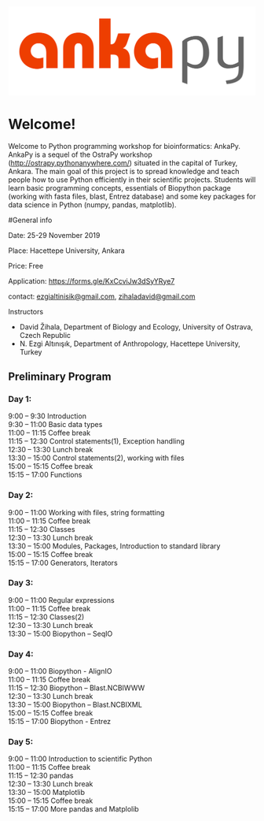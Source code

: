 <img src="logo.png" alt="drawing" width="800"/>


# Welcome!
Welcome to Python programming workshop for bioinformatics: AnkaPy. AnkaPy is a sequel of the OstraPy workshop (<http://ostrapy.pythonanywhere.com/>) situated in the capital of Turkey, Ankara. The main goal of this project is to spread knowledge and teach people how to use Python efficiently in their scientific projects. Students will learn basic programming concepts, essentials of Biopython package (working with fasta files, blast, Entrez database) and some key packages for data science in Python (numpy, pandas, matplotlib).

#General info

Date: 25-29 November 2019

Place: Hacettepe University, Ankara

Price: Free

Application: https://forms.gle/KxCcviJw3dSyYRye7

contact: ezgialtinisik@gmail.com, zihaladavid@gmail.com

Instructors

- David Žihala, Department of Biology and Ecology, University of Ostrava, Czech Republic
- N. Ezgi Altınışık, Department of Anthropology, Hacettepe University, Turkey

## Preliminary Program

### Day 1:
9:00 – 9:30	Introduction\
9:30 – 11:00	Basic data types\
11:00 – 11:15  Coffee break\
11:15 – 12:30 Control statements(1), Exception handling\
12:30 – 13:30 Lunch break\
13:30 – 15:00 Control statements(2), working with files\
15:00 – 15:15 Coffee break\
15:15 – 17:00 Functions

### Day 2:
9:00 – 11:00 Working with files, string formatting\
11:00 – 11:15  Coffee break\
11:15 – 12:30 Classes\
12:30 – 13:30 Lunch break\
13:30 – 15:00 Modules, Packages, Introduction to standard library\
15:00 – 15:15 Coffee break\
15:15 – 17:00 Generators, Iterators

### Day 3:
9:00 – 11:00 Regular expressions\
11:00 – 11:15  Coffee break\
11:15 – 12:30 Classes(2)\
12:30 – 13:30 Lunch break\
13:30 – 15:00 Biopython – SeqIO

### Day 4:
9:00 – 11:00 Biopython - AlignIO\
11:00 – 11:15  Coffee break\
11:15 – 12:30 Biopython – Blast.NCBIWWW\
12:30 – 13:30 Lunch break\
13:30 – 15:00 Biopython – Blast.NCBIXML\
15:00 – 15:15 Coffee break\
15:15 – 17:00 Biopython - Entrez

### Day 5:
9:00 – 11:00 Introduction to scientific Python\
11:00 – 11:15  Coffee break\
11:15 – 12:30 pandas\
12:30 – 13:30 Lunch break\
13:30 – 15:00 Matplotlib\
15:00 – 15:15 Coffee break\
15:15 – 17:00 More pandas and Matplolib
